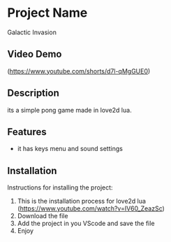 # Project Name
Galactic Invasion

## Video Demo
(https://www.youtube.com/shorts/d7l-qMgGUE0)

## Description
its a simple pong game made in love2d lua.

## Features
- it has keys menu and sound settings

## Installation
Instructions for installing the project:
1. This is the installation process for love2d lua (https://www.youtube.com/watch?v=IV60_ZeazSc)
2. Download the file 
3. Add the project in you VScode and save the file 
4. Enjoy  

